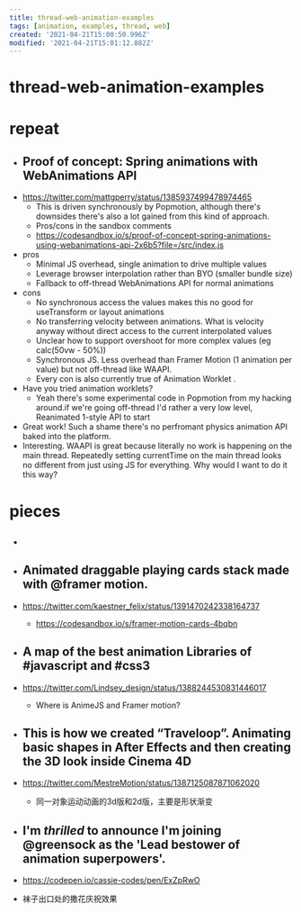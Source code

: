 ```yaml
---
title: thread-web-animation-examples
tags: [animation, examples, thread, web]
created: '2021-04-21T15:00:50.996Z'
modified: '2021-04-21T15:01:12.882Z'
---
```


# thread-web-animation-examples

# repeat

- ## Proof of concept: Spring animations with WebAnimations API
- https://twitter.com/mattgperry/status/1385937499478974465
  - This is driven synchronously by Popmotion, although there's downsides there's also a lot gained from this kind of approach. 
  - Pros/cons in the sandbox comments 
  - https://codesandbox.io/s/proof-of-concept-spring-animations-using-webanimations-api-2x6b5?file=/src/index.js
- pros
  - Minimal JS overhead, single animation to drive multiple values
  - Leverage browser interpolation rather than BYO (smaller bundle size)
  - Fallback to off-thread WebAnimations API for normal animations
- cons
  - No synchronous access the values makes this no good for useTransform or layout animations
  - No transferring velocity between animations. What is velocity anyway without direct access to the current interpolated values
  - Unclear how to support overshoot for more complex values (eg calc(50vw - 50%))
  - Synchronous JS. Less overhead than Framer Motion (1 animation per value) but not off-thread like WAAPI.
  - Every con is also currently true of Animation Worklet .
- Have you tried animation worklets?
  - Yeah there's some experimental code in Popmotion from my hacking around.if we're going off-thread I'd rather a very low level, Reanimated 1-style API to start
- Great work! Such a shame there's no perfromant physics animation API baked into the platform.
- Interesting. WAAPI is great because literally no work is happening on the main thread. Repeatedly setting currentTime on the main thread looks no different from just using JS for everything. Why would I want to do it this way?

# pieces

- ## 

- ## Animated draggable playing cards stack made with @framer motion.
- https://twitter.com/kaestner_felix/status/1391470242338164737
  - https://codesandbox.io/s/framer-motion-cards-4bqbn

- ## A map of the best  animation Libraries of #javascript and #css3
- https://twitter.com/Lindsey_design/status/1388244530831446017
  - Where is AnimeJS and Framer motion?

- ## This is how we created “Traveloop”. Animating basic shapes in After Effects and then creating the 3D look inside Cinema 4D
- https://twitter.com/MestreMotion/status/1387125087871062020
  - 同一对象运动动画的3d版和2d版，主要是形状渐变

- ## I'm *thrilled* to announce I'm joining @greensock as the 'Lead bestower of animation superpowers'.
- https://codepen.io/cassie-codes/pen/ExZpRwO
- 袜子出口处的撒花庆祝效果
